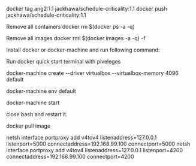 docker tag ang2:1.1 jackhawa/schedule-criticality:1.1
docker push jackhawa/schedule-criticality:1.1

Remove all containers
docker rm $(docker ps -a -q)

Remove all images
docker rmi $(docker images -a -q) -f

Install docker or docker-machine and run following command:

Run docker quick start terminal with piveleges

docker-machine create --driver virtualbox --virtualbox-memory 4096 default

docker-machine env default

docker-machine start

close bash and restart it.

docker pull image

netsh interface portproxy add v4tov4 listenaddress=127.0.0.1 listenport=5000 connectaddress=192.168.99.100 connectport=5000
netsh interface portproxy add v4tov4 listenaddress=127.0.0.1 listenport=4200 connectaddress=192.168.99.100 connectport=4200